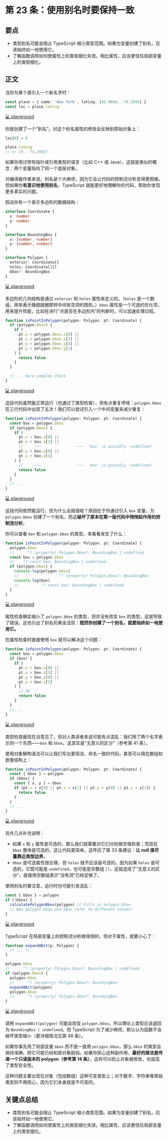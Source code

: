 # 第 23 条：使用别名时要保持一致

## 要点

- 类型别名可能会阻止 TypeScript 缩小类型范围。如果为变量创建了别名，应该始终如一地使用它。
- 了解函数调用如何使属性上的类型细化失效。相比属性，应该更信任局部变量上的类型细化。

## 正文

当你为某个值引入一个新名字时：

```ts
const place = { name: 'New York', latLng: [41.6868, -74.2692] }
const loc = place.latLng
```

[💻 playground](https://www.typescriptlang.org/play/?ts=5.4.5#code/MYewdgzgLgBADgGwIbAKYwLwwN5iQW1QC4YByAOVQHcYBNEAJwGtSAaGZKAGTAHMSA2gBYAjADoAbAA5p7ALQB2IWIBMEgJwqAugF8A3AChQkWAhDBM8ZGjGcevQ0A)

你就创建了一个“别名”。对这个别名属性的修改会反映到原始对象上：

```js
loc[0] = 0

place.latLng
// => [0, -74.2692]
```

如果你用过带有指针或引用类型的语言（比如 C++ 或 Java），这就是类似的概念：两个变量指向了同一个底层对象。

对编译器作者来说，别名是个大麻烦，因为它会让代码的控制流分析变得更困难。但如果你**有意识地使用别名**，TypeScript 就能更好地理解你的代码，帮助你发现更多真实的问题。

假设你有一个表示多边形的数据结构：

```ts
interface Coordinate {
  x: number
  y: number
}

interface BoundingBox {
  x: [number, number]
  y: [number, number]
}

interface Polygon {
  exterior: Coordinate[]
  holes: Coordinate[][]
  bbox?: BoundingBox
}
```

[💻 playground](https://www.typescriptlang.org/play/?ts=5.4.5#code/JYOwLgpgTgZghgYwgAgMIHt1QCajpZAbwChlkAPALmRAFcBbAI2gG5TkBPaup14gX2LFQkWIhQAhdLRC4QAcynki7KsgDaPZlAA0NBtoC6bMlw1boei1GMChI6PCTIACugA2HeehAqyEclFgLGoMLDl8CHVbMgALDwgAZ1DMHDxIaOiTZEZGdHIAfmopGTlFfLZBIA)

多边形的几何结构是通过 `exterior` 和 `holes` 属性来定义的。（`holes` 是一个数组，用来表示像甜甜圈那样中间有空洞的图形。）`bbox` 属性是一个可选的优化项，用来提升性能，比如在进行“点是否在多边形内”的判断时，可以加速处理过程。

```ts
function isPointInPolygon(polygon: Polygon, pt: Coordinate) {
  if (polygon.bbox) {
    if (
      pt.x < polygon.bbox.x[0] ||
      pt.x > polygon.bbox.x[1] ||
      pt.y < polygon.bbox.y[0] ||
      pt.y > polygon.bbox.y[1]
    ) {
      return false
    }
  }

  // ... more complex check
}
```

[💻 playground](https://www.typescriptlang.org/play/?ts=5.4.5#code/JYOwLgpgTgZghgYwgAgMIHt1QCajpZAbwChlkAPALmRAFcBbAI2gG5TkBPaup14gX2LFQkWIhQAhdLRC4QAcynki7KsgDaPZlAA0NBtoC6bMlw1boei1GMChI6PCTIACugA2HeehAqyEclFgLGoMLDl8CHVbMgALDwgAZ1DMHDxIaOiTZEZGdHIAfmopGTlFfLZBGBkEMGDfYES3EQBJEDdPbxAACgAHDy8fag7BkD1esBTw9IgASj9kYBhkPoGugDpc-PmSMjIllYn15QAeZH7On0288mP1AAZDZAAfZ-OwY+QAPnO1q63buR1ABGJ6vdh7PZHDjIM4XUbXfLrDgPMFvaHfX6XECI24o0E7CF7KAQMC0KC+eDuRIQbJkQT0oRkAD0zOQ6w5yHoWBQCHQ9F67gCyAQsQgCAA1nYgA)

这段代码虽然能正常运行（也通过了类型检查），但有点重复啰嗦：`polygon.bbox` 在三行代码中出现了五次！我们可以尝试引入一个中间变量来减少重复：

```ts
function isPointInPolygon(polygon: Polygon, pt: Coordinate) {
  const box = polygon.bbox
  if (polygon.bbox) {
    if (
      pt.x < box.x[0] ||
      pt.x > box.x[1] ||
      //     ~~~                ~~~  'box' is possibly 'undefined'
      pt.y < box.y[0] ||
      pt.y > box.y[1]
    ) {
      //     ~~~                ~~~  'box' is possibly 'undefined'
      return false
    }
  }
  // ...
}
```

[💻 playground](https://www.typescriptlang.org/play/?ts=5.4.5#code/JYOwLgpgTgZghgYwgAgMIHt1QCajpZAbwChlkAPALmRAFcBbAI2gG5TkBPaup14gX2LFQkWIhQAhdLRC4QAcynki7KsgDaPZlAA0NBtoC6bMlw1boei1GMChI6PCTIACugA2HeehAqyEclFgLGoMLDl8CHVbMgALDwgAZ1DMHDxIaOiTZEZGdHIAfmopGTlFfLZBGBkEMGDfYES3EQBJEDdPbxAACgAHDy8fag7BkD1esBTw9IgASj9kBB9EsBz85ABeZH7OnwA6XIr2YBhkPoGug7zyeZIyMhOzib3lAB418hf1AAZDZAAff7bMAvZAAPg+XwAjH9Aex7vcAPSIhHIAB+GNRWNRGLRZAA5Nd8chGtt0IlEsBGJ5kPjShAYKAINh8fDUc8OMh3tc9hwfrCgRzwZC+TDbmyEcicZjsbLcQSiSTEmSKVSaXTZAymSyJcgoBAwLQoL54O5EhBsmRBFb2FK9va7EA)

这段代码依然能运行，但为什么会报错呢？原因在于你通过引入 `box` 变量，为 `polygon.bbox` 创建了一个别名，而这**破坏了原本在第一版代码中悄悄起作用的控制流分析**。

你可以查看 `box` 和 `polygon.bbox` 的类型，来看看发生了什么：

```ts
function isPointInPolygon(polygon: Polygon, pt: Coordinate) {
  polygon.bbox
  //      ^? (property) Polygon.bbox?: BoundingBox | undefined
  const box = polygon.bbox
  //    ^? const box: BoundingBox | undefined
  if (polygon.bbox) {
    console.log(polygon.bbox)
    //                  ^? (property) Polygon.bbox?: BoundingBox
    console.log(box)
    //          ^? const box: BoundingBox | undefined
  }
}
```

[💻 playground](https://www.typescriptlang.org/play/?ts=5.4.5#code/JYOwLgpgTgZghgYwgAgMIHt1QCajpZAbwChlkAPALmRAFcBbAI2gG5TkBPaup14gX2LFQkWIhQAhdLRC4QAcynki7KsgDaPZlAA0NBtoC6bMlw1boei1GMChI6PCTIACugA2HeehAqyEclFgLGoMLDl8CHVbMgALDwgAZ1DMHDxIaOiTZEZGdHIAfmopGTlFfLZBGBkEMGDfYES3EQBJEDdPbxAACgAHDy8fag7BkD1esBTw9IgASj9kfs6fADpc-PYAek2yXeQAPQLkPqh0XugwDnmRrrW8wuLpWVBy5QAfZFKIGFAIbHYED5EmAcvlkABeRYDW7rcjZbZ7Q7IQEgYGgtQlZ4KJTID5fH4gP7sYAwY5LUZ3fLzEh7FGJBIrdzoeR9aGrWGzbJkBF7Xl8shIk5nC5XVxskCUh7ITFlJTsMh0hlMln3Tny5A8-kHI50kH3R6lF44vGyb6-f5kQSCIA)

属性检查确实缩小了 `polygon.bbox` 的类型，但并没有改变 `box` 的类型，这就导致了错误。这也引出了别名的黄金法则：**既然你创建了一个别名，就要始终如一地使用它。**

在属性检查时直接使用 `box` 就可以解决这个问题：

```ts
function isPointInPolygon(polygon: Polygon, pt: Coordinate) {
  const box = polygon.bbox
  if (box) {
    if (
      pt.x < box.x[0] ||
      pt.x > box.x[1] ||
      pt.y < box.y[0] ||
      pt.y > box.y[1]
    ) {
      // OK
      return false
    }
  }
  // ...
}
```

[💻 playground](https://www.typescriptlang.org/play/?ts=5.4.5#code/JYOwLgpgTgZghgYwgAgMIHt1QCajpZAbwChlkAPALmRAFcBbAI2gG5TkBPaup14gX2LFQkWIhQAhdLRC4QAcynki7KsgDaPZlAA0NBtoC6bMlw1boei1GMChI6PCTIACugA2HeehAqyEclFgLGoMLDl8CHVbMgALDwgAZ1DMHDxIaOiTZEZGdHIAfmopGTlFfLZBGBkEMGDfYES3EQBJEDdPbxAACgAHDy8fag7BkD1esBTw9IgASj9kBB9EsBz85ABeZH7OnwA6XIr2YBhkbrzyeZIyMhOzib3lAB418kf1AAZDZAAfH+2wI9kAA+V7vACM3z+7BuNweHGQLwuew4nyh-3hILBqMhVzIAHp8cgAPIAaRhNygEDAtCgvng7kSEGyZEErPYhOQe25diAA)

类型检查器现在没意见了，但对人类读者来说可能有点混乱：我们用了两个名字表示同一个东西——`box` 和 `bbox`。这其实是“无意义的区分”（参考第 41 条）。

使用对象解构语法可以让我们写出更简洁、命名一致的代码，甚至可以用在数组和嵌套结构上：

```ts
function isPointInPolygon(polygon: Polygon, pt: Coordinate) {
  const { bbox } = polygon
  if (bbox) {
    const { x, y } = bbox
    if (pt.x < x[0] || pt.x > x[1] || pt.y < y[0] || pt.y > y[1]) {
      return false
    }
  }
  // ...
}
```

[💻 playground](https://www.typescriptlang.org/play/?ts=5.4.5#code/JYOwLgpgTgZghgYwgAgMIHt1QCajpZAbwChlkAPALmRAFcBbAI2gG5TkBPaup14gX2LFQkWIhQAhdLRC4QAcynki7KsgDaPZlAA0NBtoC6bMlw1boei1GMChI6PCTIACugA2HeehAqyEclFgLGoMLDl8CHVbMgALDwgAZ1DMHDxIaOiTZEZGdHIAfmopGTlFfLZBGBkEMGDfYES3EQBJEDdPbxAACgAHDy8fag7BkD1esBTw9IgASj9kBB9EsCJc-P5kAF5kfs6fbOAYZG718nmSMjIlkBWicj0OTZ2z7LIjk4mAOmUAHgp1AAGQzIAA+oN2YB+yAAfACAIwg8GQr4cZD-DhApEQ75ouGYxEXdhXZBQCBgWhQXzwdyJCBvZCCMhM5AAelZyC+XLsQA)

另外几点补充说明：

- 如果 `x` 和 `y` 属性是可选的，那么我们就需要对它们分别做空值检查；而现在 `bbox` 整体是可选的，这让代码更简单。这呼应了第 33 条建议：**让 null 值尽量靠近类型边界**。
- `bbox` 是可选属性很合理，但 `holes` 就不应该是可选的。因为如果 `holes` 是可选的，它既可能是 `undefined`，也可能是空数组 `[]`，这就造成了“无意义的区分”。直接用空数组表示“没有洞”已经足够了。

使用别名时要注意，运行时也可能引发混乱：

```ts
const { bbox } = polygon
if (!bbox) {
  calculatePolygonBbox(polygon) // Fills in polygon.bbox
  // Now polygon.bbox and bbox refer to different values!
}
```

[💻 playground](https://www.typescriptlang.org/play/?ts=5.4.5#code/JYOwLgpgTgZghgYwgAgMIHt1QCajpZAbwChlkAPALmRAFcBbAI2gG5TkBPaup14gX2LFQkWIhQAhdLRC4QAcynki7KsgDaPZlAA0NBtoC6bMlw1boei1GMChI6PCTIACugA2HeehAqyEclFgLGoMLDl8CHVbMgALDwgAZ1DMHDxIaOiTZEZGdHIAfmopGTlFfLZBAHoq5AAJAEkAEQBRYgQfRLBkAAcPLx9qN09vXwBeImQAoJCNQz149yTqaOR+NhgZBDBg3wQ4dwRad0jhgZAJPPIACj6Rwdd+0YBKImraloA5JvbO7sJcvl+MgJndzmxgDBkNcAISA8ivEhkfaHY6nJ4+S75W4YkDPFhkGrIABiwHc7kSyFAvVxADp4ewiZ90AB3Gn3ED0q7IOCyHLcqAQGDQZBgdDIXAwYWC8DIABuB1oSRhdmIQA)

TypeScript 在局部变量上的控制流分析做得很好。但对于属性，就要小心了：

```ts
function expandABit(p: Polygon) {
  /* ... */
}

polygon.bbox
//      ^? (property) Polygon.bbox?: BoundingBox | undefined
if (polygon.bbox) {
  polygon.bbox
  //      ^? (property) Polygon.bbox?: BoundingBox
  expandABit(polygon)
  polygon.bbox
  //      ^? (property) Polygon.bbox?: BoundingBox
}
```

[💻 playground](https://www.typescriptlang.org/play/?ts=5.4.5#code/JYOwLgpgTgZghgYwgAgMIHt1QCajpZAbwChlkAPALmRAFcBbAI2gG5TkBPaup14gX2LFQkWIhQAhdLRC4QAcynki7KsgDaPZlAA0NBtoC6bMlw1boei1GMChI6PCTIACugA2HeehAqyEclFgLGoMLDl8CHVbMgALDwgAZ1DMHDxIaOiTZEZGdHIAfmopGTlFfLZBAHoq5AAJAEkAEQBRYgQfRLBkAAcPLx9qN09vXwBeImQAoJCNQz149yTqaOR+NhgZBDBg3wQ4dwRad0jhgZAJPPIACj6Rwdd+0YBKImraloA5JvbO7sJcvl+MgJndzmxgDBkNcAISA8ivEhkfaHY6nJ4+S75W4YkDPFhkGrIABiwHc7kSyFAvVxADp4ewiZ90AB3Gn3ED0q7IOCyHLcqAQGDQZBgdDIXAwYWC8DIABuB1oSRhdmImxA212U3IPV52AAghJgGBbkNcYjkFUAFTIWl25BW2qCYhg0Zc-LEIlkb0APQK0J6UHQPWgYA4rzObvhRWQJVkoHKygAPshSkLQBBsMIoTiOe6EX52ed84zat6yH6A0GQ1AwxG6dHitJ4wolOwArrZIbjbnzvj2K6fCXCWXy5XbtXQ+HHnnG7Hm2U24IgA)

调用 `expandABit(polygon)` 可能会改变 `polygon.bbox`，所以理论上类型应该退回为 `BoundingBox | undefined`。但 TypeScript 为了减少麻烦，默认认为函数不会破坏类型缩小（更详细情况见第 48 条）。

如果你事先用了局部变量 `bbox` 而不是一直用 `polygon.bbox`，那么 `bbox` 的类型会保持准确，但它可能已经和原对象脱钩。如果你担心这种副作用，**最好的做法是传递一个只读版本的 polygon（参考第 14 条）**。这样可以防止对象被修改，也提高了类型安全性。

这种问题主要出现在对象（包括数组）这种可变类型上；对于数字、字符串等原始类型则不用担心，因为它们本身就是不可变的。

## 关键点总结

- 类型别名可能会阻止 TypeScript 缩小类型范围。如果为变量创建了别名，应该始终如一地使用它。
- 了解函数调用如何使属性上的类型细化失效。相比属性，应该更信任局部变量上的类型细化。
